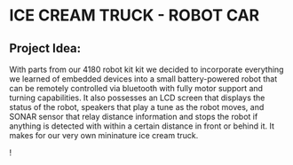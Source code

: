 # ICE CREAM TRUCK  - ROBOT CAR



## Project Idea:

  With parts from our 4180 robot kit kit we decided to incorporate everything we learned of embedded devices  into a small  battery-powered robot that can be remotely controlled via bluetooth with fully motor support and  turning capabilities. It also possesses an LCD screen that displays the status of the robot, speakers that play a tune as the robot moves, and SONAR sensor that relay distance information and stops the robot if anything is detected with within a certain distance in front or behind it. It makes for our very own mininature ice cream truck.


!



